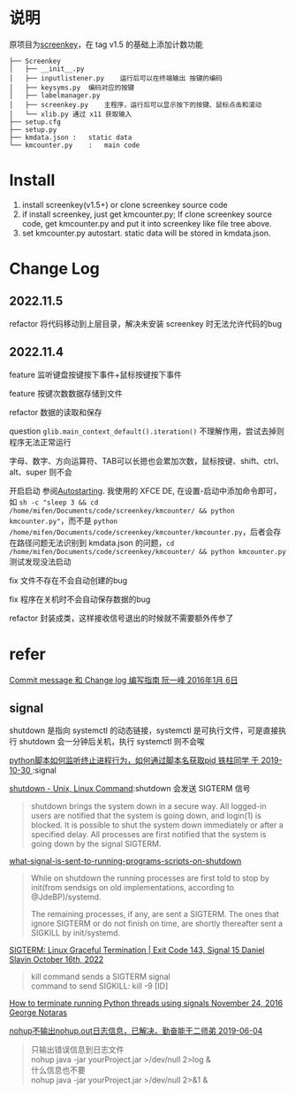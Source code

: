 # 说明

原项目为[screenkey](https://www.thregr.org/~wavexx/software/screenkey/)，在 tag v1.5 的基础上添加计数功能


```
├── Screenkey
│   ├── __init__.py
│   ├── inputlistener.py    运行后可以在终端输出 按键的编码
│   ├── keysyms.py  编码对应的按键
│   ├── labelmanager.py
│   ├── screenkey.py    主程序，运行后可以显示按下的按键、鼠标点击和滚动
│   └── xlib.py 通过 x11 获取输入
├── setup.cfg
├── setup.py
├── kmdata.json	:	static data
└── kmcounter.py	:	main code
```

# Install

1. install screenkey(v1.5+) or clone screenkey source code
2. if install screenkey, just get kmcounter.py; If clone screenkey source code, get kmcounter.py and put it into screenkey like file tree above.
3. set kmcounter.py autostart. static data will be stored in kmdata.json.

# Change Log
## 2022.11.5

refactor 将代码移动到上层目录，解决未安装 screenkey 时无法允许代码的bug

## 2022.11.4

feature 监听键盘按键按下事件+鼠标按键按下事件

feature 按键次数数据存储到文件

refactor 数据的读取和保存

question `glib.main_context_default().iteration()` 不理解作用，尝试去掉则程序无法正常运行

字母、数字、方向运算符、TAB可以长摁也会累加次数，鼠标按键、shift、ctrl、alt、super 则不会

开启启动 参阅[Autostarting](https://wiki.archlinux.org/title/Autostarting). 我使用的 XFCE DE, 在设置-启动中添加命令即可，如 `sh -c "sleep 3 && cd /home/mifen/Documents/code/screenkey/kmcounter/ && python kmcounter.py"`，而不是 `python /home/mifen/Documents/code/screenkey/kmcounter/kmcounter.py`，后者会存在路径问题无法识别到 kmdata.json 的问题，`cd /home/mifen/Documents/code/screenkey/kmcounter/ && python kmcounter.py`测试发现没法启动

fix 文件不存在不会自动创建的bug

fix 程序在关机时不会自动保存数据的bug

refactor 封装成类，这样接收信号退出的时候就不需要额外传参了


# refer

[Commit message 和 Change log 编写指南  阮一峰 2016年1月 6日](http://www.ruanyifeng.com/blog/2016/01/commit_message_change_log.html)

## signal

shutdown 是指向 systemctl 的动态链接，systemctl 是可执行文件，可是直接执行 shutdown 会一分钟后关机，执行 systemctl 则不会唉

[python脚本如何监听终止进程行为，如何通过脚本名获取pid 铁柱同学 于 2019-10-30 ](https://blog.csdn.net/LJFPHP/article/details/102827172):signal

[shutdown - Unix, Linux Command](https://www.tutorialspoint.com/unix_commands/shutdown.htm):shutdown 会发送 SIGTERM 信号
> shutdown brings the system down in a secure way. All logged-in users are notified that the system is going down, and login(1) is blocked. It is possible to shut the system down immediately or after a specified delay. All processes are first notified that the system is going down by the signal SIGTERM. 

[what-signal-is-sent-to-running-programs-scripts-on-shutdown](https://unix.stackexchange.com/questions/499761/what-signal-is-sent-to-running-programs-scripts-on-shutdown)
> While on shutdown the running processes are first told to stop by init(from sendsigs on old implementations, according to @JdeBP)/systemd.
>
> The remaining processes, if any, are sent a SIGTERM. The ones that ignore SIGTERM or do not finish on time, are shortly thereafter sent a SIGKILL by init/systemd.

[SIGTERM: Linux Graceful Termination | Exit Code 143, Signal 15 Daniel Slavin October 16th, 2022](https://komodor.com/learn/sigterm-signal-15-exit-code-143-linux-graceful-termination/)
> kill command sends a SIGTERM signal  
> command to send SIGKILL: kill -9 [ID]

[ How to terminate running Python threads using signals November 24, 2016 George Notaras](http://www.g-loaded.eu/2016/11/24/how-to-terminate-running-python-threads-using-signals/)

[nohup不输出nohup.out日志信息，已解决。勤奋能干二师弟 2019-06-04](https://blog.csdn.net/it_erge/article/details/90799556)
> 只输出错误信息到日志文件  
> nohup java -jar yourProject.jar >/dev/null 2>log &   
> 什么信息也不要   
> nohup java -jar yourProject.jar >/dev/null 2>&1 & 
